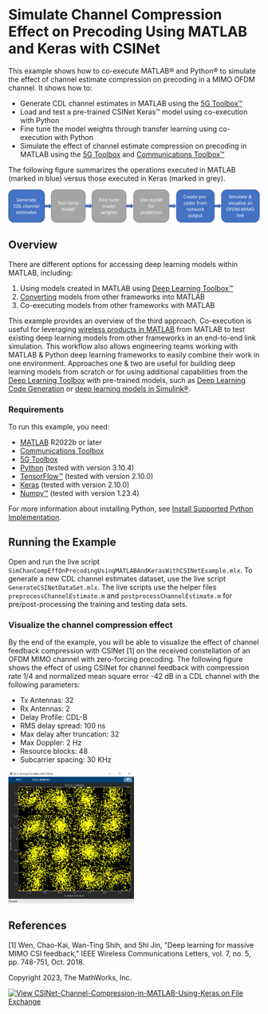 # Simulate Channel Compression Effect on Precoding Using MATLAB and Keras with CSINet

This example shows how to co-execute MATLAB&reg; and Python&reg; to simulate the effect of channel estimate compression on precoding in a MIMO OFDM channel. It shows how to:
* Generate CDL channel estimates in MATLAB using the [5G Toolbox&trade;](https://www.mathworks.com/products/5g.html)
* Load and test a pre-trained CSINet Keras&trade; model using co-execution with Python
* Fine tune the model weights through transfer learning using co-execution with Python
* Simulate the effect of channel estimate compression on precoding in MATLAB using the [5G Toolbox](https://www.mathworks.com/products/5g.html) and [Communications Toolbox&trade;](https://www.mathworks.com/products/communications.html)

The following figure summarizes the operations executed in MATLAB (marked in blue) versus those executed in Keras (marked in grey).

![](images/Workflow_Coexecution.png)

## Overview

There are different options for accessing deep learning models within MATLAB, including:

1. Using models created in MATLAB using [Deep Learning Toolbox&trade;](https://www.mathworks.com/products/deep-learning.html)
2. [Converting](https://www.mathworks.com/help/deeplearning/deep-learning-import-and-export.html) models from other frameworks into MATLAB
3. Co-executing models from other frameworks with MATLAB

This example provides an overview of the third approach. Co-execution is useful for leveraging [wireless products in MATLAB](https://www.mathworks.com/solutions/wireless-communications.html) from MATLAB 
to test existing deep learning models from other frameworks in an end-to-end link simulation. 
This workflow also allows engineering teams working with MATLAB & Python deep learning frameworks to easily combine their work in one environment.
Approaches one & two are useful for building deep learning models from scratch or for using additional capabilities from the [Deep Learning Toolbox](https://www.mathworks.com/products/deep-learning.html) with pre-trained models, such as [Deep Learning Code Generation](https://www.mathworks.com/help/deeplearning/deep-learning-code-generation.html) or [deep learning models in Simulink&reg;](https://www.mathworks.com/help/deeplearning/ug/classify-images-in-simulink-with-imported-tensorflow-network.html). 

### Requirements
To run this example, you need:
- [MATLAB](http://www.mathworks.com) R2022b or later
- [Communications Toolbox](https://www.mathworks.com/products/communications.html)
- [5G Toolbox](https://www.mathworks.com/products/5g.html)
- [Python](https://www.python.org/downloads/release/python-3104/) (tested with version 3.10.4)
- [TensorFlow&trade;](https://www.tensorflow.org/) (tested with version 2.10.0)
- [Keras](https://keras.io/) (tested with version 2.10.0)
- [Numpy&trade;](https://numpy.org/) (tested with version 1.23.4)

For more information about installing Python, see [Install Supported Python Implementation](https://www.mathworks.com/help/matlab/matlab_external/install-supported-python-implementation.html).

## Running the Example
Open and run the live script `SimChanCompEffOnPrecodingUsingMATLABAndKerasWithCSINetExample.mlx`. 
To generate a new CDL channel estimates dataset, use the live script `GenerateCSINetDataSet.mlx`. 
The live scripts use the helper files `preprocessChannelEstimate.m` and `postprocessChannelEstimate.m` for pre/post-processing the training and testing data sets.

### Visualize the channel compression effect
By the end of the example, you will be able to visualize the effect of channel feedback compression with CSINet [1] on the received constellation of an OFDM MIMO channel with zero-forcing precoding.
The following figure shows the effect of using CSINet for channel feedback with compression rate 1/4 and normalized mean square error -42 dB in a CDL channel with the following parameters:
* Tx Antennas: 32
* Rx Antennas: 2
* Delay Profile: CDL-B
* RMS delay spread: 100 ns
* Max delay after truncation: 32
* Max Doppler: 2 Hz
* Resource blocks: 48 
* Subcarrier spacing: 30 KHz

<img src="images/ConstellationDiagram.png" width=50% height=50%>

## References
[1] Wen, Chao-Kai, Wan-Ting Shih, and Shi Jin, "Deep learning for massive MIMO CSI feedback," IEEE Wireless Communications Letters, vol. 7, no. 5, pp. 748-751, Oct. 2018.

Copyright 2023, The MathWorks, Inc.

[![View CSINet-Channel-Compression-in-MATLAB-Using-Keras on File Exchange](https://www.mathworks.com/matlabcentral/images/matlab-file-exchange.svg)](https://www.mathworks.com/matlabcentral/fileexchange/124575-csinet-channel-compression-in-matlab-using-keras)